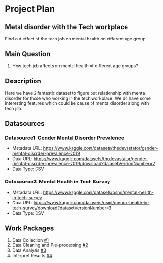 # Project Plan

## Metal disorder with the Tech workplace
Find out effect of the tech job on mental health on different age group.

## Main Question
1. How tech job affects on mental health of different age groups?

## Description
Here we have 2 fantastic dataset to figure out relationship with mental disorder for those who working in the 
tech workplace. We do have some interesting features which could be cause of mental disorder along with tech job. 

## Datasources

### Datasource1: Gender Mental Disorder Prevalence

* Metadata URL: https://www.kaggle.com/datasets/thedevastator/gender-mental-disorder-prevalence-2019
* Data URL: https://www.kaggle.com/datasets/thedevastator/gender-mental-disorder-prevalence-2019/download?datasetVersionNumber=2
* Data Type: CSV

### Datasource2: Mental Health in Tech Survey
* Metadata URL: https://www.kaggle.com/datasets/osmi/mental-health-in-tech-survey
* Data URL: https://www.kaggle.com/datasets/osmi/mental-health-in-tech-survey/download?datasetVersionNumber=3
* Data Type: CSV

## Work Packages
1. Data Collection [#1][i1]
2. Data Cleaning and Pre-processing [#2][i2]
3. Data Analysis [#3][i3]
4. Interpret Results [#4][i4]

[i1]: https://github.com/parth-ghinaiya/made-template/issues/3
[i2]: https://github.com/parth-ghinaiya/made-template/issues/4
[i3]: https://github.com/parth-ghinaiya/made-template/issues/5
[i4]: https://github.com/parth-ghinaiya/made-template/issues/6